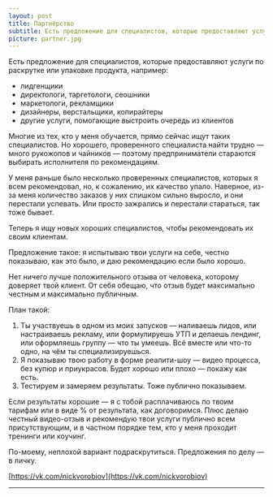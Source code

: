 ```yaml
---
layout: post
title: Партнёрство
subtitle: Есть предложение для специалистов, которые предоставляют услуги по раскрутке или упаковке продукта
picture: partner.jpg
---
```


Есть предложение для специалистов, которые предоставляют услуги по раскрутке или упаковке продукта, например:

- лидгенщики
- директологи, таргетологи, сеошники
- маркетологи, рекламщики
- дизайнеры, верстальщики, копирайтеры
- другие услуги, помогающие выстроить очередь из клиентов

Многие из тех, кто у меня обучается, прямо сейчас ищут таких специалистов. Но хорошего, проверенного специалиста найти трудно — много рукожопов и чайников — поэтому предприниматели стараются выбирать исполнителя по рекомендациям.

У меня раньше было несколько проверенных специалистов, которых я всем рекомендовал, но, к сожалению, их качество упало. Наверное, из-за меня количество заказов у них слишком сильно выросло, и они перестали успевать. Или просто зажрались и перестали стараться, так тоже бывает.

Теперь я ищу новых хороших специалистов, чтобы рекомендовать их своим клиентам.

Предложение такое: я испытываю твои услуги на себе, честно показываю, как это было, и даю рекомендацию если было хорошо.

Нет ничего лучше положительного отзыва от человека, которому доверяет твой клиент. От себя обещаю, что отзыв будет максимально честным и максимально публичным.

План такой:

1. Ты участвуешь в одном из моих запусков — наливаешь лидов, или настраиваешь рекламу, или формулируешь УТП и делаешь лендинг, или оформляешь группу — что ты умеешь. Всё вместе или что-то одно, на чём ты специализируешься.
2. Я показываю твою работу в форме реалити-шоу — видео процесса, без купюр и приукрасов. Будет хорошо или плохо — покажу как есть.
3. Тестируем и замеряем результаты. Тоже публично показываем.

Если результаты хорошие — я с тобой расплачиваюсь по твоим тарифам или в виде % от результата, как договоримся. Плюс делаю честный видео-отзыв и рекомендую твои услуги публично всем присутствующим, и в частном порядке тем, кто у меня проходит тренинги или коучинг.

По-моему, неплохой вариант подраскрутиться. Предложения по делу — в личку.

[https://vk.com/nickvorobiov](https://vk.com/nickvorobiov)

----